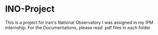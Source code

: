# INO-Project
This is a project for Iran's National Observatory I was assigned in my IPM internship.
For the Documentations, please read .pdf files in each folder
